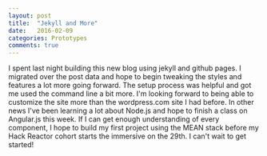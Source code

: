 ```yaml
---
layout: post
title:  "Jekyll and More"
date:   2016-02-09
categories: Prototypes
comments: true
---
```


I spent last night building this new blog using jekyll and github pages. I migrated over the post data and hope to begin tweaking the styles and features a lot more going forward. The setup process was helpful and got me used the command line a bit more. I'm looking forward to being able to customize the site more than the wordpress.com site I had before. 
In other news I've been learning a lot about Node.js and hope to finish a class on Angular.js this week. If I can get enough understanding of every component, I hope to build my first project using the MEAN stack before my Hack Reactor cohort starts the immersive on the 29th. I can't wait to get started!
